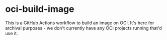 # oci-build-image
This is a GitHub Actions workflow to build an image on OCI. It's here for archival purposes - we don't currently have any OCI projects running that'd use it.
